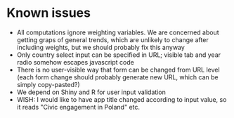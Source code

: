 # Known issues

* All computations ignore weighting variables. We are concerned about getting graps of general trends, which are unlikely to change after including weights, but we should probably fix this anyway
* Only country select input can be specified in URL; visible tab and year radio somehow escapes javascript code
* There is no user-visible way that form can be changed from URL level (each form change should probably generate new URL, which can be simply copy-pasted?)
* We depend on Shiny and R for user input validation
* WISH: I would like to have app title changed according to input value, so it reads "Civic engagement in Poland" etc.
